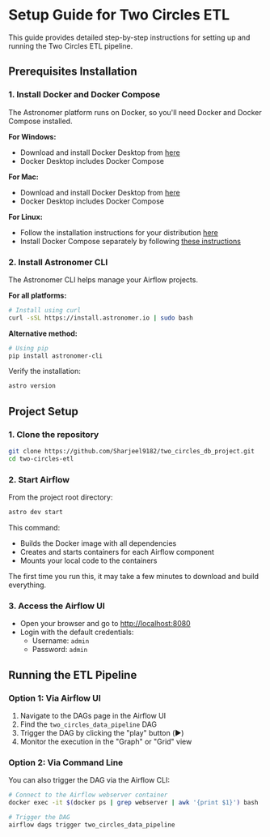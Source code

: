 # Setup Guide for Two Circles ETL

This guide provides detailed step-by-step instructions for setting up and running the Two Circles ETL pipeline.

## Prerequisites Installation

### 1. Install Docker and Docker Compose

The Astronomer platform runs on Docker, so you'll need Docker and Docker Compose installed.

**For Windows:**
- Download and install Docker Desktop from [here](https://www.docker.com/products/docker-desktop)
- Docker Desktop includes Docker Compose

**For Mac:**
- Download and install Docker Desktop from [here](https://www.docker.com/products/docker-desktop)
- Docker Desktop includes Docker Compose

**For Linux:**
- Follow the installation instructions for your distribution [here](https://docs.docker.com/engine/install/)
- Install Docker Compose separately by following [these instructions](https://docs.docker.com/compose/install/)

### 2. Install Astronomer CLI

The Astronomer CLI helps manage your Airflow projects.

**For all platforms:**

```bash
# Install using curl
curl -sSL https://install.astronomer.io | sudo bash
```

**Alternative method:**

```bash
# Using pip
pip install astronomer-cli
```

Verify the installation:

```bash
astro version
```

## Project Setup

### 1. Clone the repository

```bash
git clone https://github.com/Sharjeel9182/two_circles_db_project.git
cd two-circles-etl
```

### 2. Start Airflow

From the project root directory:

```bash
astro dev start
```

This command:
- Builds the Docker image with all dependencies
- Creates and starts containers for each Airflow component
- Mounts your local code to the containers

The first time you run this, it may take a few minutes to download and build everything.

### 3. Access the Airflow UI

- Open your browser and go to [http://localhost:8080](http://localhost:8080)
- Login with the default credentials:
  - Username: `admin`
  - Password: `admin`

## Running the ETL Pipeline

### Option 1: Via Airflow UI

1. Navigate to the DAGs page in the Airflow UI
2. Find the `two_circles_data_pipeline` DAG
3. Trigger the DAG by clicking the "play" button (▶️)
4. Monitor the execution in the "Graph" or "Grid" view

### Option 2: Via Command Line

You can also trigger the DAG via the Airflow CLI:

```bash
# Connect to the Airflow webserver container
docker exec -it $(docker ps | grep webserver | awk '{print $1}') bash

# Trigger the DAG
airflow dags trigger two_circles_data_pipeline
```

